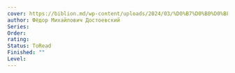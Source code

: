```yaml
---
cover: https://biblion.md/wp-content/uploads/2024/03/%D0%B7%D0%B0%D0%BF%D0%B8%D1%81%D0%BA%D0%B8-%D0%B8%D0%B7-%D0%BC%D0%B5%D1%80%D1%82%D0%B2%D0%BE%D0%B3%D0%BE-%D0%B4%D0%BE%D0%BC%D0%B0-%D0%B4%D0%BE%D1%81%D1%82%D0%BE%D0%B5%D0%B2%D1%81%D0%BA%D0%B8%D0%B9-%D0%90%D0%B7%D0%B1%D1%83%D0%BA%D0%B0-%D0%BC%D1%8F%D0%B3.png
author: Фёдор Михайлович Достоевский
Series: 
Order: 
rating: 
Status: ToRead
Finished: ""
Level:
---
```









